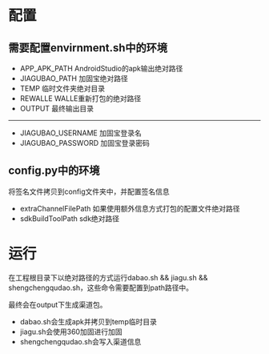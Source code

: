 # 配置

## 需要配置envirnment.sh中的环境

- APP_APK_PATH              AndroidStudio的apk输出绝对路径
- JIAGUBAO_PATH             加固宝绝对路径
- TEMP                      临时文件夹绝对目录
- REWALLE                   WALLE重新打包的绝对路径
- OUTPUT                    最终输出目录

---------------

- JIAGUBAO_USERNAME       加固宝登录名
- JIAGUBAO_PASSWORD       加固宝登录密码

## config.py中的环境

将签名文件拷贝到config文件夹中，并配置签名信息

- extraChannelFilePath    如果使用额外信息方式打包的配置文件绝对路径
- sdkBuildToolPath        sdk绝对路径

# 运行

在工程根目录下以绝对路径的方式运行dabao.sh && jiagu.sh && shengchengqudao.sh，这些命令需要配置到path路径中。

最终会在output下生成渠道包。


- dabao.sh会生成apk并拷贝到temp临时目录
- jiagu.sh会使用360加固进行加固
- shengchengqudao.sh会写入渠道信息
